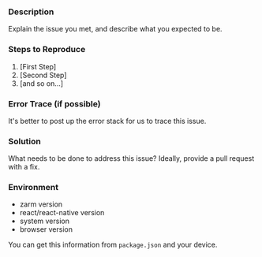 ### Description

Explain the issue you met, and describe what you expected to be.

### Steps to Reproduce

1. [First Step]
2. [Second Step]
3. [and so on...]

### Error Trace (if possible)

It's better to post up the error stack for us to trace this issue.

### Solution

What needs to be done to address this issue? Ideally, provide a pull request with a fix.

### Environment

- zarm version
- react/react-native version
- system version
- browser version

You can get this information from `package.json` and your device.
